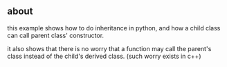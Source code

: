 about
---------

this example shows how to do inheritance in python,
and how a child class can call parent class' constructor.

it also shows that there is no worry that a function may call the parent's class instead of the child's derived class.
(such worry exists in c++)
